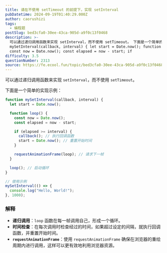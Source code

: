 ```yaml
---
title: 请在不使用 setTimeout 的前提下，实现 setInterval
pubDatetime: 2024-09-19T01:40:29.000Z
author: caorushizi
tags:
  - 编程题
postSlug: bed3cfa0-30ee-43ca-905d-a9f0c13f0468
description: >-
  可以通过递归调用函数来实现 setInterval，而不使用 setTimeout。 下面是一个简单的实现示例： function
  mySetInterval(callback, interval) { let start = Date.now(); function loop() {
  const now = Date.now(); const elapsed = now - start; if
difficulty: 3.5
questionNumber: 2313
source: https://fe.ecool.fun/topic/bed3cfa0-30ee-43ca-905d-a9f0c13f0468
---
```


可以通过递归调用函数来实现 `setInterval`，而不使用 `setTimeout`。

下面是一个简单的实现示例：

```javascript
function mySetInterval(callback, interval) {
  let start = Date.now();

  function loop() {
    const now = Date.now();
    const elapsed = now - start;

    if (elapsed >= interval) {
      callback(); // 执行回调函数
      start = Date.now(); // 重置开始时间
    }

    requestAnimationFrame(loop); // 请求下一帧
  }

  loop(); // 启动循环
}

// 使用示例
mySetInterval(() => {
  console.log("Hello, World!");
}, 1000);
```

### **解释**

- **递归调用**：`loop` 函数在每一帧调用自己，形成一个循环。
- **时间检查**：在每次调用时检查经过的时间，如果超过设定的间隔，就执行回调函数，并重置开始时间。
- **`requestAnimationFrame`**：使用 `requestAnimationFrame` 确保在浏览器的重绘周期内进行调用，这样可以更有效地利用浏览器资源。
